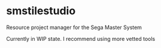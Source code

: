 # smstilestudio
Resource project manager for the Sega Master System

Currently in WIP state. I recommend using more vetted tools

